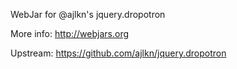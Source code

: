 WebJar for @ajlkn's jquery.dropotron

More info: http://webjars.org

Upstream: https://github.com/ajlkn/jquery.dropotron
